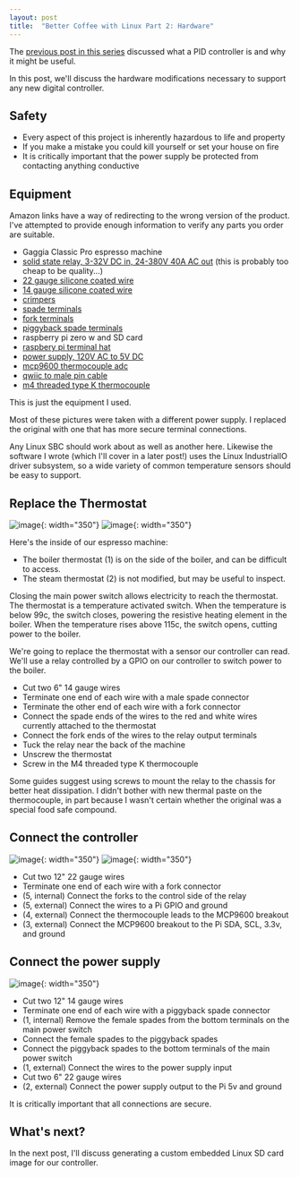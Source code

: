 ```yaml
---
layout: post
title:  "Better Coffee with Linux Part 2: Hardware"
---
```

The [previous post in this series][last-post] discussed what a PID controller is and why it might be useful.

In this post, we'll discuss the hardware modifications necessary to support any new digital controller.

## Safety

* Every aspect of this project is inherently hazardous to life and property
* If you make a mistake you could kill yourself or set your house on fire
* It is critically important that the power supply be protected from contacting anything conductive

## Equipment

Amazon links have a way of redirecting to the wrong version of the product.
I've attempted to provide enough information to verify any parts you order are suitable.

* Gaggia Classic Pro espresso machine
* [solid state relay, 3-32V DC in, 24-380V 40A AC out](https://www.amazon.com/gp/product/B01N0L5WSU) (this is probably too cheap to be quality...)
* [22 gauge silicone coated wire](https://www.amazon.com/gp/product/B077XBWX8V)
* [14 gauge silicone coated wire](https://www.amazon.com/gp/product/B07CN1MF7S)
* [crimpers](https://www.amazon.com/gp/product/B07GFXHH91)
* [spade terminals](https://www.amazon.com/gp/product/B07KYMNZMX)
* [fork terminals](https://www.amazon.com/gp/product/B08B5WHTHW)
* [piggyback spade terminals](https://www.amazon.com/gp/product/B08DCRRL2J)
* raspberry pi zero w and SD card
* [raspbery pi terminal hat](https://www.amazon.com/gp/product/B09MFB6PJH)
* [power supply, 120V AC to 5V DC](https://www.digikey.com/en/products/detail/mean-well-usa-inc/RS-15-5/7706168)
* [mcp9600 thermocouple adc](https://www.sparkfun.com/products/16294)
* [qwiic to male pin cable](https://www.sparkfun.com/products/14425)
* [m4 threaded type K thermocouple](https://www.amazon.com/gp/product/B07M9CB99F)

This is just the equipment I used.

Most of these pictures were taken with a different power supply.
I replaced the original with one that has more secure terminal connections.

Any Linux SBC should work about as well as another here.
Likewise the software I wrote (which I'll cover in a later post!) uses the Linux IndustrialIO driver subsystem, so a wide variety of common temperature sensors should be easy to support.

## Replace the Thermostat

![image](/assets/2023/03/gaggia_stock_thermostat.jpeg){: width="350"}
![image](/assets/2023/03/gaggia_modified_relay_wiring_indicated.jpeg){: width="350"}

Here's the inside of our espresso machine:

* The boiler thermostat (1) is on the side of the boiler, and can be difficult to access.
* The steam thermostat (2) is not modified, but may be useful to inspect.

Closing the main power switch allows electricity to reach the thermostat.
The thermostat is a temperature activated switch.
When the temperature is below 99c, the switch closes, powering the resistive heating element in the boiler.
When the temperature rises above 115c, the switch opens, cutting power to the boiler.

We're going to replace the thermostat with a sensor our controller can read.
We'll use a relay controlled by a GPIO on our controller to switch power to the boiler.

* Cut two 6" 14 gauge wires
* Terminate one end of each wire with a male spade connector
* Terminate the other end of each wire with a fork connector
* Connect the spade ends of the wires to the red and white wires currently attached to the thermostat
* Connect the fork ends of the wires to the relay output terminals
* Tuck the relay near the back of the machine
* Unscrew the thermostat
* Screw in the M4 threaded type K thermocouple

Some guides suggest using screws to mount the relay to the chassis for better heat dissipation.
I didn't bother with new thermal paste on the thermocouple, in part because I wasn't certain whether the original was a special food safe compound.

## Connect the controller

![image](/assets/2023/03/gaggia_modified_top_wiring.jpeg){: width="350"}
![image](/assets/2023/03/gaggia_modified_controller_wiring_indicated.jpeg){: width="350"}

* Cut two 12" 22 gauge wires
* Terminate one end of each wire with a fork connector
* (5, internal) Connect the forks to the control side of the relay
* (5, external) Connect the wires to a Pi GPIO and ground
* (4, external) Connect the thermocouple leads to the MCP9600 breakout
* (3, external) Connect the MCP9600 breakout to the Pi SDA, SCL, 3.3v, and ground

## Connect the power supply

![image](/assets/2023/03/gaggia_modified_power_switch.jpeg){: width="350"}

* Cut two 12" 14 gauge wires
* Terminate one end of each wire with a piggyback spade connector
* (1, internal) Remove the female spades from the bottom terminals on the main power switch
* Connect the female spades to the piggyback spades
* Connect the piggyback spades to the bottom terminals of the main power switch
* (1, external) Connect the wires to the power supply input
* Cut two 6" 22 gauge wires
* (2, external) Connect the power supply output to the Pi 5v and ground

It is critically important that all connections are secure.

## What's next?

In the next post, I'll discuss generating a custom embedded Linux SD card image for our controller.

[last-post]: /2023/03/06/coffee-linux-1.html
